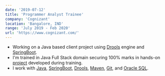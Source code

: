 ```yaml
---
date: '2019-07-12'
title: 'Programmer Analyst Trainee'
company: 'Cognizant'
location: 'Bangalore, IND'
range: 'July 2019 - Feb 2020'
url: 'https://www.cognizant.com/'
---
```


- Working on a Java based client project using [Drools](https://www.drools.org/) engine and [SpringBoot](https://spring.io/projects/spring-boot).
- I'm trained in Java Full Stack domain securing 100% marks in hands-on [project](https://mentorondemand.ayushgupta.tech) developed during training.
- I work with [Java](https://www.java.com/), [SpringBoot](https://spring.io/projects/spring-boot), [Drools](https://www.drools.org/), [Maven](https://maven.apache.org/), [Git](https://git-scm.com/), and [Oracle SQL](https://docs.oracle.com/cd/B19306_01/server.102/b14200/intro.htm).
